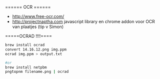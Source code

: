 ====== OCR ======
* http://www.free-ocr.com/
* http://projectnaptha.com javascript library en chrome addon voor OCR van plaatjes (tip v Simon)

=====OCRAD !!!!====
```bash
brew install ocrad
convert 14.16.12.png img.ppm
ocrad img.ppm > output.txt

#or
brew install netpbm
pngtopnm filename.png | ocrad


```
